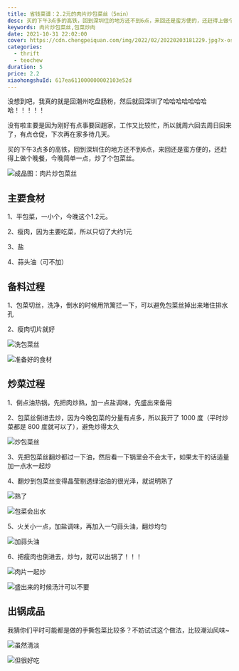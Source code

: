 ```yaml
---
title: 省钱菜谱：2.2元的肉片炒包菜丝（5min）
desc: 买的下午3点多的高铁，回到深圳住的地方还不到6点，来回还是蛮方便的，还赶得上做个晚餐，今晚简单一点，炒了个包菜丝。
keywords: 肉片炒包菜丝,包菜炒肉
date: 2021-10-31 22:02:00
cover: https://cdn.chengpeiquan.com/img/2022/02/20220203181229.jpg?x-oss-process=image/interlace,1
categories:
  - thrift
  - teochew
duration: 5
price: 2.2
xiaohongshuId: 617ea611000000002103e52d
---
```


没想到吧，我真的就是回潮州吃盘肠粉，然后就回深圳了哈哈哈哈哈哈哈哈！！！！！

没有啦主要是因为刚好有点事要回趟家，工作又比较忙，所以就周六回去周日回来了，有点仓促，下次再在家多待几天。

买的下午3点多的高铁，回到深圳住的地方还不到6点，来回还是蛮方便的，还赶得上做个晚餐，今晚简单一点，炒了个包菜丝。

![成品图：肉片炒包菜丝](https://cdn.chengpeiquan.com/img/2022/02/20220203181407.jpg?x-oss-process=image/interlace,1)

## 主要食材

1、平包菜，一小个，今晚这个1.2元。

2、瘦肉，因为主要吃菜，所以只切了大约1元

3、盐

4、蒜头油（可不加）

## 备料过程

1、包菜切丝，洗净，倒水的时候用笊篱拦一下，可以避免包菜丝掉出来堵住排水孔

2、瘦肉切片就好

![洗包菜丝](https://cdn.chengpeiquan.com/img/2022/02/20220203181357.jpg?x-oss-process=image/interlace,1)

![准备好的食材](https://cdn.chengpeiquan.com/img/2022/02/20220203181358.jpg?x-oss-process=image/interlace,1)

## 炒菜过程

1、倒点油热锅，先把肉炒熟，加一点盐调味，先盛出来备用

2、包菜丝倒进去炒，因为今晚包菜的分量有点多，所以我开了 1000 度（平时炒菜都是 800 度就可以了），避免炒得太久

![炒包菜丝](https://cdn.chengpeiquan.com/img/2022/02/20220203181359.jpg?x-oss-process=image/interlace,1)

3、先把包菜丝翻炒都过一下油，然后看一下锅里会不会太干，如果太干的话适量加一点水一起炒

4、翻炒到包菜丝变得晶莹剔透绿油油的很光泽，就说明熟了

![熟了](https://cdn.chengpeiquan.com/img/2022/02/20220203181400.jpg?x-oss-process=image/interlace,1)

![包菜会出水](https://cdn.chengpeiquan.com/img/2022/02/20220203181401.jpg?x-oss-process=image/interlace,1)

5、火关小一点，加盐调味，再加入一勺蒜头油，翻炒均匀

![加蒜头油](https://cdn.chengpeiquan.com/img/2022/02/20220203181402.jpg?x-oss-process=image/interlace,1)

6、把瘦肉也倒进去，炒匀，就可以出锅了！！！

![肉片一起炒](https://cdn.chengpeiquan.com/img/2022/02/20220203181403.jpg?x-oss-process=image/interlace,1)

![盛出来的时候汤汁可以不要](https://cdn.chengpeiquan.com/img/2022/02/20220203181404.jpg?x-oss-process=image/interlace,1)

## 出锅成品

我猜你们平时可能都是做的手撕包菜比较多？不妨试试这个做法，比较潮汕风味~

![虽然清淡](https://cdn.chengpeiquan.com/img/2022/02/20220203181405.jpg?x-oss-process=image/interlace,1)

![但很好吃](https://cdn.chengpeiquan.com/img/2022/02/20220203181406.jpg?x-oss-process=image/interlace,1)

